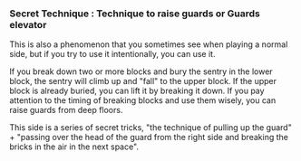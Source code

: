 ### Secret Technique : Technique to raise guards or Guards elevator

This is also a phenomenon that you sometimes see when playing a normal side, but if you try to use it intentionally, you can use it.

If you break down two or more blocks and bury the sentry in the lower block, the sentry will climb up and "fall" to the upper block. 
If the upper block is already buried, you can lift it by breaking it down. 
If you pay attention to the timing of breaking blocks and use them wisely, you can raise guards from deep floors.

This side is a series of secret tricks, "the technique of pulling up the guard" + "passing over the head of the guard from the right side and breaking the bricks in the air in the next space".
